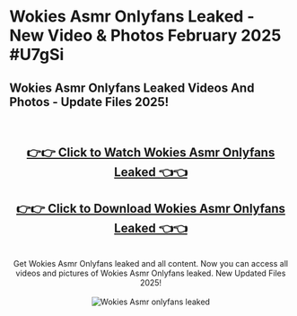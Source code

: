 # Wokies Asmr Onlyfans Leaked - New Video & Photos February 2025 #U7gSi

<h2>Wokies Asmr Onlyfans Leaked Videos And Photos - Update Files 2025!</h2>
<br>
<div align="center">
<h2><a href="https://porncheck.live/?utm_source=wokiesasmr&utm_medium=git182&utm_content=newban" rel="nofollow">👉👉 Click to Watch Wokies Asmr Onlyfans Leaked 👈👈</a></h2>
<h2><a href="https://porncheck.live/?utm_source=wokiesasmr&utm_medium=git182&utm_content=newban" rel="nofollow">👉👉 Click to Download Wokies Asmr Onlyfans Leaked 👈👈</a></h2>
<br>
Get Wokies Asmr Onlyfans leaked and all content. Now you can access all videos and pictures of Wokies Asmr Onlyfans leaked. New Updated Files 2025!
<br>
<br>
<a href="https://porncheck.live/?utm_source=wokiesasmr&utm_medium=git182&utm_content=newban" rel="nofollow" data-target="animated-image.originalLink"><img src="https://i.ibb.co/bMWrY6b1/banner2.png" alt="Wokies Asmr onlyfans leaked" style="max-width: 100%; display: inline-block;" data-target="animated-image.originalImage"></a>
</div>
<br>

